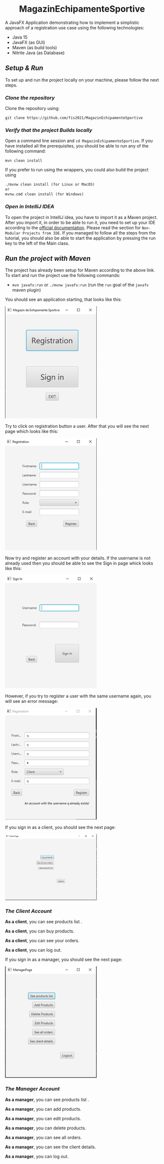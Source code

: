 # <div align="center"> MagazinEchipamenteSportive </div>

A JavaFX Application demonstrating how to implement a simplistic approach of a registration use case using the following technologies:
* Java 15
* JavaFX (as GUI)
* Maven (as build tools)
* Nitrite Java (as Database)

## <i>Setup & Run</i>
To set up and run the project locally on your machine, please follow the next steps.

### <i>Clone the repository</i>
Clone the repository using:
```git
git clone https://github.com/fis2021/MagazinEchipamenteSportive
```

### <i>Verify that the project Builds locally</i>
Open a command line session and `cd MagazinEchipamenteSportive`.
If you have installed all the prerequisites, you should be able to run any of the following command:
```
mvn clean install

```
If you prefer to run using the wrappers, you could also build the project using 
```
./mvnw clean install (for Linux or MacOS)
or 
mvnw.cmd clean install (for Windows)

```
### <i>Open in IntelliJ IDEA</i>
To open the project in IntelliJ idea, you have to import it as a Maven project. 
After you import it, in order to be able to run it, you need to set up your IDE according to the [official documentation](https://openjfx.io/openjfx-docs/). Please read the section for `Non-Modular Projects from IDE`.
If you managed to follow all the steps from the tutorial, you should also be able to start the application by pressing the run key to the left of the Main class.


## <i>Run the project with Maven</i> 
The project has already been setup for Maven according to the above link.
To start and run the project use the following commands:
* `mvn javafx:run` or `./mvnw javafx:run` (run the `run` goal of the `javafx` maven plugin)

You should see an application starting, that looks like this:

<img src="imagesreadme/startpage.jpg" width="300"/>

Try to click on registration button a user. After that you will see the next page which looks like this:

<img src="imagesreadme/registerpage.jpg" width="300"/>

Now try and register an account with your details. If the username is not already used then you should be able to see the Sign in page whick looks like this:

<img src="imagesreadme/signinpage.jpg" width="300"/>

However, if you try to register a user with the same username again, you will see an error message:

<img src="imagesreadme/registeranaccount.jpg" width="300"/>

If you sign in as a client, you should see the next page:

<img src="imagesreadme/clientpage.jpg" width="300"/>

### <i>The Client Account</i>

<b>As a client</b>, you can see products list .

<b>As a client</b>, you can buy products.

<b>As a client</b>, you can see your orders.

<b>As a client</b>, you can log out.



If you sign in as a manager, you should see the next page:

<img src="imagesreadme/managerpage.jpg" width="300"/>



### <i>The Manager Account</i>

<b>As a manager</b>, you can see products list .

<b>As a manager</b>, you can add products.

<b>As a manager</b>, you can edit products.

<b>As a manager</b>, you can delete products.

<b>As a manager</b>, you can see all orders.

<b>As a manager</b>, you can see the client details.

<b>As a manager</b>, you can log out.
